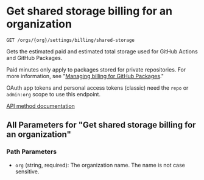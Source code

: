 # Get shared storage billing for an organization

`GET /orgs/{org}/settings/billing/shared-storage`

Gets the estimated paid and estimated total storage used for GitHub Actions and GitHub Packages.

Paid minutes only apply to packages stored for private repositories. For more information, see "[Managing billing for GitHub Packages](https://docs.github.com/github/setting-up-and-managing-billing-and-payments-on-github/managing-billing-for-github-packages)."

OAuth app tokens and personal access tokens (classic) need the `repo` or `admin:org` scope to use this endpoint.

[API method documentation](https://docs.github.com/rest/billing/billing#get-shared-storage-billing-for-an-organization)

## All Parameters for "Get shared storage billing for an organization"

### Path Parameters

- `org` (string, required): The organization name. The name is not case sensitive.